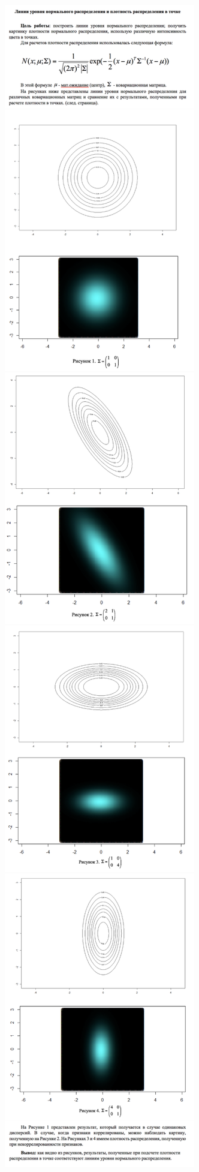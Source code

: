 ![](https://github.com/unlabel/Ignatenko/blob/master/Norm_rasp/read_norm/1.png?raw=true)
![](https://github.com/unlabel/Ignatenko/blob/master/Norm_rasp/read_norm/2.png?raw=true)
![](https://github.com/unlabel/Ignatenko/blob/master/Norm_rasp/read_norm/3.png?raw=true)
![](https://github.com/unlabel/Ignatenko/blob/master/Norm_rasp/read_norm/4.png?raw=true)
![](https://github.com/unlabel/Ignatenko/blob/master/Norm_rasp/read_norm/5.png?raw=true)
![](https://github.com/unlabel/Ignatenko/blob/master/Norm_rasp/read_norm/6.png?raw=true)